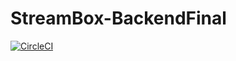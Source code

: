 # StreamBox-BackendFinal

[![CircleCI](https://circleci.com/gh/circleci/StreamBox-BackendFinal.svg?style=svg)](https://circleci.com/gh/circleci/StreamBox-BackendFinal)
